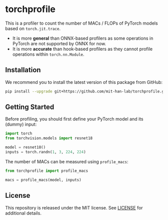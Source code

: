 # torchprofile

This is a profiler to count the number of MACs / FLOPs of PyTorch models based on `torch.jit.trace`.
* It is more **general** than ONNX-based profilers as some operations in PyTorch are not supported by ONNX for now.
* It is more **accurate** than hook-based profilers as they cannot profile operations within `torch.nn.Module`.

## Installation

We recommend you to install the latest version of this package from GitHub:

```bash
pip install --upgrade git+https://github.com/mit-han-lab/torchprofile.git
```

## Getting Started

Before profiling, you should first define your PyTorch model and its (dummy) input:

```python
import torch
from torchvision.models import resnet18

model = resnet18()
inputs = torch.randn(1, 3, 224, 224)
```

The number of MACs can be measured using `profile_macs`:

```python
from torchprofile import profile_macs

macs = profile_macs(model, inputs)
```

## License

This repository is released under the MIT license. See [LICENSE](LICENSE) for additional details.